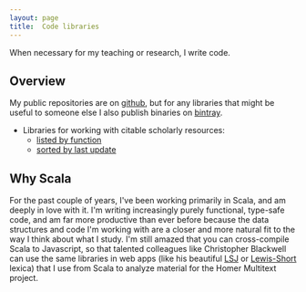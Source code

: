 ```yaml
---
layout: page
title:  Code libraries
---
```


When necessary for my teaching or research, I write code.

## Overview

My public repositories are on [github](https://github.com/neelsmith), but for any libraries that might be useful to someone else I also publish binaries on [bintray](https://bintray.com/neelsmith/maven).


- Libraries for working with citable scholarly resources:
    -  [listed by function](citelibs)
    -  [sorted by last update](citebydate)



## Why Scala

For the past couple of years, I've been working primarily in Scala, and am deeply in love with it.  I'm writing increasingly purely functional, type-safe code, and am far more productive than ever before because the data structures and code I'm working with are a closer and more natural fit to the way I think about what I study.  I'm still amazed that you can cross-compile Scala to Javascript, so that talented colleagues like Christopher Blackwell can use the same libraries in web apps (like his beautiful [LSJ](http://folio2.furman.edu/lsj/) or [Lewis-Short](http://folio2.furman.edu/lewis-short/index.html) lexica) that  I use from Scala to analyze material for the Homer Multitext project.
